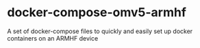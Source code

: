# docker-compose-omv5-armhf
A set of docker-compose files to quickly and easily set up docker containers on an ARMHF device
